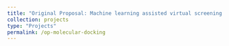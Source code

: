 ```yaml
---
title: "Original Proposal: Machine learning assisted virtual screening architecture in drug discovery"
collection: projects
type: "Projects"
permalink: /op-molecular-docking
---
```






